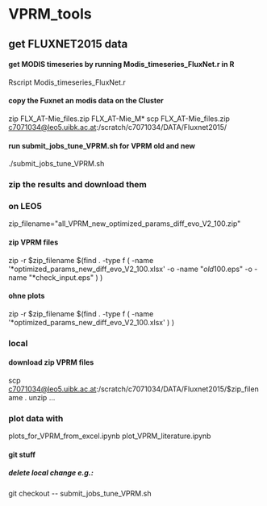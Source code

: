 # VPRM_tools

## get FLUXNET2015 data

#### get MODIS timeseries by running Modis_timeseries_FluxNet.r in R
Rscript Modis_timeseries_FluxNet.r

#### copy the Fuxnet an modis data on the Cluster
zip FLX_AT-Mie_files.zip  FLX_AT-Mie_M* 
scp FLX_AT-Mie_files.zip c7071034@leo5.uibk.ac.at:/scratch/c7071034/DATA/Fluxnet2015/

#### run submit_jobs_tune_VPRM.sh for VPRM old and new
./submit_jobs_tune_VPRM.sh

### zip the results and download them 
### on LEO5
zip_filename="all_VPRM_new_optimized_params_diff_evo_V2_100.zip"
#### zip VPRM files
zip -r $zip_filename $(find . -type f \( -name '*optimized_params_new_diff_evo_V2_100.xlsx' -o -name "*old*100.eps" -o -name "*check_input.eps" \) )
#### ohne plots
zip -r $zip_filename $(find . -type f \( -name '*optimized_params_new_diff_evo_V2_100.xlsx'  \) )

### local
#### download zip VPRM files
scp c7071034@leo5.uibk.ac.at:/scratch/c7071034/DATA/Fluxnet2015/$zip_filename .
unzip ...


### plot data with 
plots_for_VPRM_from_excel.ipynb
plot_VPRM_literature.ipynb

#### git stuff
##### delete local change e.g.:
git checkout -- submit_jobs_tune_VPRM.sh